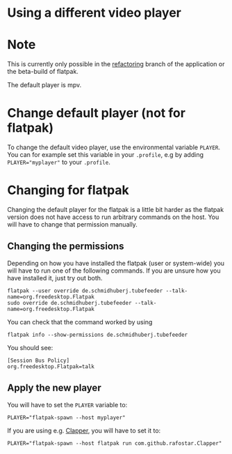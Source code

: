 # Using a different video player

# Note

This is currently only possible in the [refactoring](https://github.com/Schmiddiii/Tubefeeder/pull/32) branch of the application or the beta-build of flatpak.

The default player is mpv.

# Change default player (not for flatpak)

To change the default video player, use the environmental variable `PLAYER`. You can for example set this variable in your `.profile`, e.g
by adding `PLAYER="myplayer"` to your `.profile`.

# Changing for flatpak

Changing the default player for the flatpak is a little bit harder as the flatpak version does not have access to run arbitrary commands on the host. You will have to change that permission manually. 

## Changing the permissions

Depending on how you have installed the flatpak (user or system-wide) you will have to run one of the following commands. If you are unsure how you have installed it, just try out both.

```
flatpak --user override de.schmidhuberj.tubefeeder --talk-name=org.freedesktop.Flatpak
sudo override de.schmidhuberj.tubefeeder --talk-name=org.freedesktop.Flatpak
```

You can check that the command worked by using

```
flatpak info --show-permissions de.schmidhuberj.tubefeeder
```

You should see:

```
[Session Bus Policy]
org.freedesktop.Flatpak=talk
```

## Apply the new player

You will have to set the `PLAYER` variable to:

```
PLAYER="flatpak-spawn --host myplayer"
```

If you are using e.g. [Clapper](https://flathub.org/apps/details/com.github.rafostar.Clapper), you will have to set it to:

```
PLAYER="flatpak-spawn --host flatpak run com.github.rafostar.Clapper"
```
